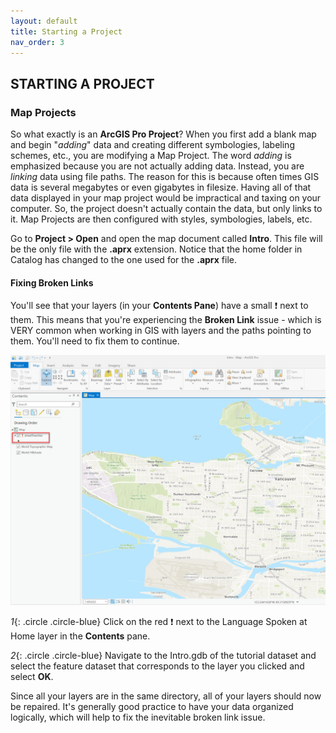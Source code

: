 ```yaml
---
layout: default
title: Starting a Project
nav_order: 3
---
```


## STARTING A PROJECT
### Map Projects

So what exactly is an **ArcGIS Pro Project**? When you first add a blank map and begin "_adding_" data and creating different symbologies, labeling schemes, etc., you are modifying a Map Project. The word _adding_ is emphasized because you are not actually adding data. Instead, you are _linking_ data using file paths. The reason for this is because often times GIS data is several megabytes or even gigabytes in filesize. Having all of that data displayed in your map project would be impractical and taxing on your computer. So, the project doesn't actually contain the data, but only links to it. Map Projects are then configured with styles, symbologies, labels, etc.

Go to **Project > Open** and open the map document called **Intro**. This file will be the only file with the **.aprx** extension. Notice that the home folder in Catalog has changed to the one used for the **.aprx** file.

#### Fixing Broken Links

You'll see that your layers (in your **Contents Pane**) have a small :exclamation: next to them. This means that you're experiencing the **Broken Link** issue - which is VERY common when working in GIS with layers and the paths pointing to them. You'll need to fix them to continue.

![brokenLink.jpg](https://raw.githubusercontent.com/fiddleHeads/intro-to-arcgis-pro/master/content/images/brokenLink.jpg)

*1*{: .circle .circle-blue} Click on the red :exclamation: next to the Language Spoken at Home layer in the **Contents** pane.

*2*{: .circle .circle-blue} Navigate to the Intro.gdb of the tutorial dataset and select the feature dataset that corresponds to the layer you clicked and select **OK**.

Since all your layers are in the same directory, all of your layers should now be repaired. It's generally good practice to have your data organized logically, which will help to fix the inevitable broken link issue.
